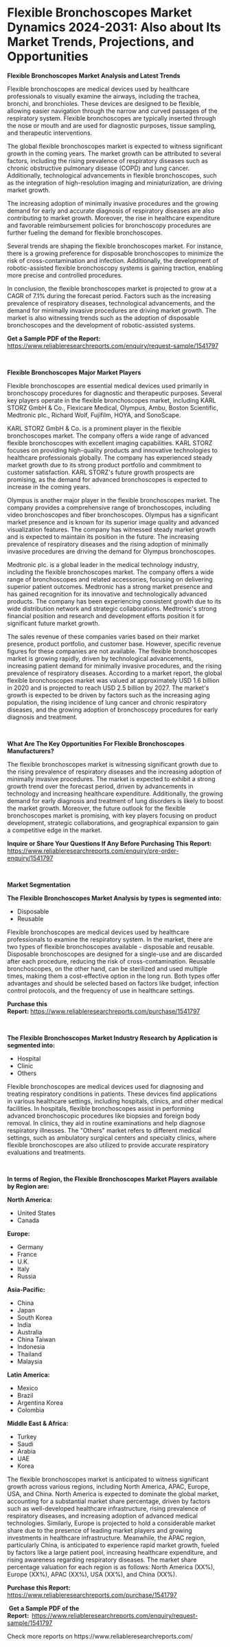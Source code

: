 <p><h1>Flexible Bronchoscopes Market Dynamics 2024-2031: Also about Its Market Trends, Projections, and Opportunities</h1></p><p><strong>Flexible Bronchoscopes Market Analysis and Latest Trends</strong></p>
<p><p>Flexible bronchoscopes are medical devices used by healthcare professionals to visually examine the airways, including the trachea, bronchi, and bronchioles. These devices are designed to be flexible, allowing easier navigation through the narrow and curved passages of the respiratory system. Flexible bronchoscopes are typically inserted through the nose or mouth and are used for diagnostic purposes, tissue sampling, and therapeutic interventions.</p><p>The global flexible bronchoscopes market is expected to witness significant growth in the coming years. The market growth can be attributed to several factors, including the rising prevalence of respiratory diseases such as chronic obstructive pulmonary disease (COPD) and lung cancer. Additionally, technological advancements in flexible bronchoscopes, such as the integration of high-resolution imaging and miniaturization, are driving market growth.</p><p>The increasing adoption of minimally invasive procedures and the growing demand for early and accurate diagnosis of respiratory diseases are also contributing to market growth. Moreover, the rise in healthcare expenditure and favorable reimbursement policies for bronchoscopy procedures are further fueling the demand for flexible bronchoscopes.</p><p>Several trends are shaping the flexible bronchoscopes market. For instance, there is a growing preference for disposable bronchoscopes to minimize the risk of cross-contamination and infection. Additionally, the development of robotic-assisted flexible bronchoscopy systems is gaining traction, enabling more precise and controlled procedures.</p><p>In conclusion, the flexible bronchoscopes market is projected to grow at a CAGR of 7.1% during the forecast period. Factors such as the increasing prevalence of respiratory diseases, technological advancements, and the demand for minimally invasive procedures are driving market growth. The market is also witnessing trends such as the adoption of disposable bronchoscopes and the development of robotic-assisted systems.</p></p>
<p><strong>Get a Sample PDF of the Report:&nbsp;</strong> <a href="https://www.reliableresearchreports.com/enquiry/request-sample/1541797">https://www.reliableresearchreports.com/enquiry/request-sample/1541797</a></p>
<p>&nbsp;</p>
<p><strong>Flexible Bronchoscopes Major Market Players</strong></p>
<p><p>Flexible bronchoscopes are essential medical devices used primarily in bronchoscopy procedures for diagnostic and therapeutic purposes. Several key players operate in the flexible bronchoscopes market, including KARL STORZ GmbH & Co., Flexicare Medical, Olympus, Ambu, Boston Scientific, Medtronic plc., Richard Wolf, Fujifilm, HOYA, and SonoScape.</p><p>KARL STORZ GmbH & Co. is a prominent player in the flexible bronchoscopes market. The company offers a wide range of advanced flexible bronchoscopes with excellent imaging capabilities. KARL STORZ focuses on providing high-quality products and innovative technologies to healthcare professionals globally. The company has experienced steady market growth due to its strong product portfolio and commitment to customer satisfaction. KARL STORZ's future growth prospects are promising, as the demand for advanced bronchoscopes is expected to increase in the coming years.</p><p>Olympus is another major player in the flexible bronchoscopes market. The company provides a comprehensive range of bronchoscopes, including video bronchoscopes and fiber bronchoscopes. Olympus has a significant market presence and is known for its superior image quality and advanced visualization features. The company has witnessed steady market growth and is expected to maintain its position in the future. The increasing prevalence of respiratory diseases and the rising adoption of minimally invasive procedures are driving the demand for Olympus bronchoscopes.</p><p>Medtronic plc. is a global leader in the medical technology industry, including the flexible bronchoscopes market. The company offers a wide range of bronchoscopes and related accessories, focusing on delivering superior patient outcomes. Medtronic has a strong market presence and has gained recognition for its innovative and technologically advanced products. The company has been experiencing consistent growth due to its wide distribution network and strategic collaborations. Medtronic's strong financial position and research and development efforts position it for significant future market growth.</p><p>The sales revenue of these companies varies based on their market presence, product portfolio, and customer base. However, specific revenue figures for these companies are not available. The flexible bronchoscopes market is growing rapidly, driven by technological advancements, increasing patient demand for minimally invasive procedures, and the rising prevalence of respiratory diseases. According to a market report, the global flexible bronchoscopes market was valued at approximately USD 1.6 billion in 2020 and is projected to reach USD 2.5 billion by 2027. The market's growth is expected to be driven by factors such as the increasing aging population, the rising incidence of lung cancer and chronic respiratory diseases, and the growing adoption of bronchoscopy procedures for early diagnosis and treatment.</p></p>
<p>&nbsp;</p>
<p><strong>What Are The Key Opportunities For Flexible Bronchoscopes Manufacturers?</strong></p>
<p><p>The flexible bronchoscopes market is witnessing significant growth due to the rising prevalence of respiratory diseases and the increasing adoption of minimally invasive procedures. The market is expected to exhibit a strong growth trend over the forecast period, driven by advancements in technology and increasing healthcare expenditure. Additionally, the growing demand for early diagnosis and treatment of lung disorders is likely to boost the market growth. Moreover, the future outlook for the flexible bronchoscopes market is promising, with key players focusing on product development, strategic collaborations, and geographical expansion to gain a competitive edge in the market.</p></p>
<p><strong>Inquire or Share Your Questions If Any Before Purchasing This Report:</strong> <a href="https://www.reliableresearchreports.com/enquiry/pre-order-enquiry/1541797">https://www.reliableresearchreports.com/enquiry/pre-order-enquiry/1541797</a></p>
<p>&nbsp;</p>
<p><strong>Market Segmentation</strong></p>
<p><strong>The Flexible Bronchoscopes Market Analysis by types is segmented into:</strong></p>
<p><ul><li>Disposable</li><li>Reusable</li></ul></p>
<p><p>Flexible bronchoscopes are medical devices used by healthcare professionals to examine the respiratory system. In the market, there are two types of flexible bronchoscopes available - disposable and reusable. Disposable bronchoscopes are designed for a single-use and are discarded after each procedure, reducing the risk of cross-contamination. Reusable bronchoscopes, on the other hand, can be sterilized and used multiple times, making them a cost-effective option in the long run. Both types offer advantages and should be selected based on factors like budget, infection control protocols, and the frequency of use in healthcare settings.</p></p>
<p><strong>Purchase this Report:&nbsp;</strong><a href="https://www.reliableresearchreports.com/purchase/1541797">https://www.reliableresearchreports.com/purchase/1541797</a></p>
<p>&nbsp;</p>
<p><strong>The Flexible Bronchoscopes Market Industry Research by Application is segmented into:</strong></p>
<p><ul><li>Hospital</li><li>Clinic</li><li>Others</li></ul></p>
<p><p>Flexible bronchoscopes are medical devices used for diagnosing and treating respiratory conditions in patients. These devices find applications in various healthcare settings, including hospitals, clinics, and other medical facilities. In hospitals, flexible bronchoscopes assist in performing advanced bronchoscopic procedures like biopsies and foreign body removal. In clinics, they aid in routine examinations and help diagnose respiratory illnesses. The "Others" market refers to different medical settings, such as ambulatory surgical centers and specialty clinics, where flexible bronchoscopes are also utilized to provide accurate respiratory evaluations and treatments.</p></p>
<p>&nbsp;</p>
<p><strong>In terms of Region, the Flexible Bronchoscopes Market Players available by Region are:</strong></p>
<p>
    <p> <strong> North America: </strong>
        <ul>
            <li>United States</li>
            <li>Canada</li>
        </ul>
        </p> 
    <p> <strong> Europe: </strong>
        <ul>
            <li>Germany</li>
            <li>France</li>
            <li>U.K.</li>
            <li>Italy</li>
            <li>Russia</li>
        </ul>
        </p> 
    <p> <strong> Asia-Pacific: </strong>
        <ul>
            <li>China</li>
            <li>Japan</li>
            <li>South Korea</li>
            <li>India</li>
            <li>Australia</li>
            <li>China Taiwan</li>
            <li>Indonesia</li>
            <li>Thailand</li>
            <li>Malaysia</li>
        </ul>
        </p> 
    <p> <strong> Latin America: </strong>
        <ul>
            <li>Mexico</li>
            <li>Brazil</li>
            <li>Argentina Korea</li>
            <li>Colombia</li>
        </ul>
        </p> 
    <p> <strong> Middle East & Africa: </strong>
        <ul>
            <li>Turkey</li>
            <li>Saudi</li>
            <li>Arabia</li>
            <li>UAE</li>
            <li>Korea</li>
        </ul>
    </p>
    </p>
<p><p>The flexible bronchoscopes market is anticipated to witness significant growth across various regions, including North America, APAC, Europe, USA, and China. North America is expected to dominate the global market, accounting for a substantial market share percentage, driven by factors such as well-developed healthcare infrastructure, rising prevalence of respiratory diseases, and increasing adoption of advanced medical technologies. Similarly, Europe is projected to hold a considerable market share due to the presence of leading market players and growing investments in healthcare infrastructure. Meanwhile, the APAC region, particularly China, is anticipated to experience rapid market growth, fueled by factors like a large patient pool, increasing healthcare expenditure, and rising awareness regarding respiratory diseases. The market share percentage valuation for each region is as follows: North America (XX%), Europe (XX%), APAC (XX%), USA (XX%), and China (XX%).</p></p>
<p><strong>Purchase this Report: </strong><a href="https://www.reliableresearchreports.com/purchase/1541797">https://www.reliableresearchreports.com/purchase/1541797</a></p>
<p>&nbsp;<strong>Get a Sample PDF of the Report:&nbsp;&nbsp;</strong><a href="https://www.reliableresearchreports.com/enquiry/request-sample/1541797">https://www.reliableresearchreports.com/enquiry/request-sample/1541797</a></p>
<p><strong></strong></p>
<p>Check more reports on https://www.reliableresearchreports.com/</p>